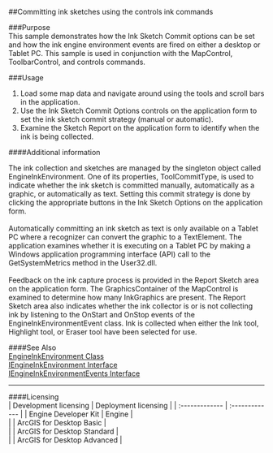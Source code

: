 ##Committing ink sketches using the controls ink commands

###Purpose  
This sample demonstrates how the Ink Sketch Commit options can be set and how the ink engine environment events are fired on either a desktop or Tablet PC. This sample is used in conjunction with the MapControl, ToolbarControl, and controls commands.   


###Usage
1. Load some map data and navigate around using the tools and scroll bars in the application.   
1. Use the Ink Sketch Commit Options controls on the application form to set the ink sketch commit strategy (manual or automatic).   
1. Examine the Sketch Report on the application form to identify when the ink is being collected.   





####Additional information  
<div xmlns="http://www.w3.org/1999/xhtml" xmlns:my="http://schemas.microsoft.com/office/infopath/2003/myXSD/2006-02-10T23:25:53">The ink collection and sketches are managed by the singleton object called EngineInkEnvironment. One of its properties, ToolCommitType, is used to indicate whether the ink sketch is committed manually, automatically as a graphic, or automatically as text. Setting this commit strategy is done by clicking the appropriate buttons in the Ink Sketch Options on the application form. </div>  
<div xmlns="http://www.w3.org/1999/xhtml" xmlns:my="http://schemas.microsoft.com/office/infopath/2003/myXSD/2006-02-10T23:25:53"> </div>  
<div xmlns="http://www.w3.org/1999/xhtml" xmlns:my="http://schemas.microsoft.com/office/infopath/2003/myXSD/2006-02-10T23:25:53">Automatically committing an ink sketch as text is only available on a Tablet PC where a recognizer can convert the graphic to a TextElement. The application examines whether it is executing on a Tablet PC by making a Windows application programming interface (API) call to the GetSystemMetrics method in the User32.dll. </div>  
<div xmlns="http://www.w3.org/1999/xhtml" xmlns:my="http://schemas.microsoft.com/office/infopath/2003/myXSD/2006-02-10T23:25:53"> </div>  
<div xmlns="http://www.w3.org/1999/xhtml" xmlns:my="http://schemas.microsoft.com/office/infopath/2003/myXSD/2006-02-10T23:25:53">Feedback on the ink capture process is provided in the Report Sketch area on the application form. The GraphicsContainer of the MapControl is examined to determine how many InkGraphics are present. The Report Sketch area also indicates whether the ink collector is or is not collecting ink by listening to the OnStart and OnStop events of the EngineInkEnvironmentEvent class. Ink is collected when either the Ink tool, Highlight tool, or Eraser tool have been selected for use.</div>  


####See Also  
[EngineInkEnvironment Class](http://desktopdev.arcgis.com/search/?q=EngineInkEnvironment%20Class&p=0&language=en&product=arcobjects-sdk-dotnet&version=&n=15&collection=help)  
[IEngineInkEnvironment Interface](http://desktopdev.arcgis.com/search/?q=IEngineInkEnvironment%20Interface&p=0&language=en&product=arcobjects-sdk-dotnet&version=&n=15&collection=help)  
[IEngineInkEnvironmentEvents Interface](http://desktopdev.arcgis.com/search/?q=IEngineInkEnvironmentEvents%20Interface&p=0&language=en&product=arcobjects-sdk-dotnet&version=&n=15&collection=help)  


---------------------------------

####Licensing  
| Development licensing | Deployment licensing | 
| :------------- | :------------- | 
| Engine Developer Kit | Engine |  
|  | ArcGIS for Desktop Basic |  
|  | ArcGIS for Desktop Standard |  
|  | ArcGIS for Desktop Advanced |  



